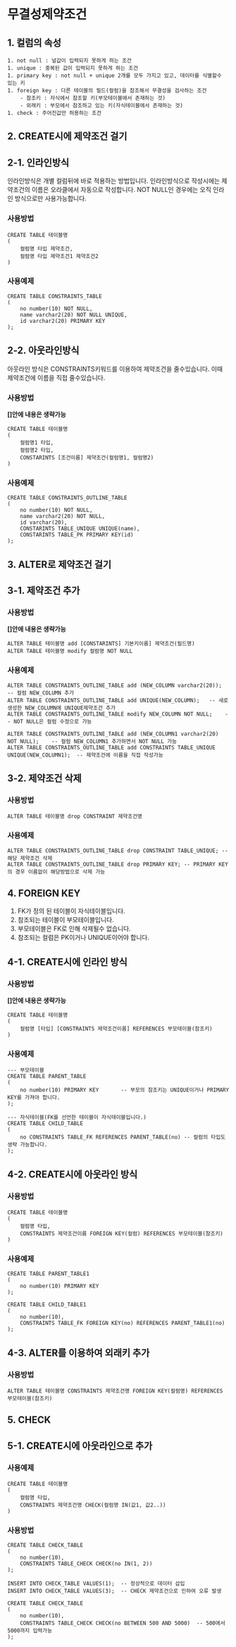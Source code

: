 # 무결성제약조건

## 1. 컬럼의 속성
    1. not null : 널값이 입력되지 못하게 하는 조건
    1. unique : 중복된 값이 입력되지 못하게 하는 조건
    1. primary key : not null + unique 2개를 모두 가지고 있고, 데이터를 식별할수 있는 키
    1. foreign key : 다른 테이블의 필드(컬럼)을 참조해서 무결성을 검사하는 조건
        - 참조키 : 자식에서 참조할 키(부모테이블에서 존재하는 것)
        - 외래키 : 부모에서 참조하고 있는 키(자식테이블에서 존재하는 것)
    1. check : 주어진값만 허용하는 조건

## 2. CREATE시에 제약조건 걸기

## 2-1. 인라인방식

인라인방식은 개별 컬럼뒤에 바로 적용하는 방법입니다. 인라인방식으로 작성시에는 제약조건의 이름은 오라클에서 자동으로 작성합니다. NOT NULL인 경우에는 오직 인라인 방식으로만 사용가능합니다.

### 사용방법

```
CREATE TABLE 테이블명
(
    컬럼명 타입 제약조건,
    컬럼명 타입 제약조건1 제약조건2
)
```

### 사용예제

```
CREATE TABLE CONSTRAINTS_TABLE
(
    no number(10) NOT NULL,
    name varchar2(20) NOT NULL UNIQUE,
    id varchar2(20) PRIMARY KEY    
);
```

## 2-2. 아웃라인방식

아웃라인 방식은 CONSTRAINTS키워드를 이용하여 제약조건을 줄수있습니다. 이때 제약조건에 이름을 직접 줄수있습니다.

### 사용방법

**[]안에 내용은 생략가능**

```
CREATE TABLE 테이블명
(
    컬럼명1 타입,
    컬럼명2 타입,
    CONSTARINTS [조건이름] 제약조건(컬럼명1, 컬럼명2)
)
```

### 사용예제

```
CREATE TABLE CONSTRAINTS_OUTLINE_TABLE
(
    no number(10) NOT NULL,
    name varchar2(20) NOT NULL,
    id varchar(20),
    CONSTARINTS TABLE_UNIQUE UNIQUE(name),
    CONSTARINTS TABLE_PK PRIMARY KEY(id)
);
```

## 3. ALTER로 제약조건 걸기

## 3-1. 제약조건 추가

### 사용방법

**[]안에 내용은 생략가능**

```
ALTER TABLE 테이블명 add [CONSTARINTS] 기본키이름] 제약조건(필드명)
ALTER TABLE 테이블명 modify 컬럼명 NOT NULL
```

### 사용예제

```
ALTER TABLE CONSTRAINTS_OUTLINE_TABLE add (NEW_COLUMN varchar2(20));    -- 컬럼 NEW_COLUMN 추가
ALTER TABLE CONSTRAINTS_OUTLINE_TABLE add UNIQUE(NEW_COLUMN);   -- 새로 생성한 NEW_COLUMN에 UNIQUE제약조건 추가
ALTER TABLE CONSTRAINTS_OUTLINE_TABLE modify NEW_COLUMN NOT NULL;    -- NOT NULL은 컬럼 수정으로 가능

ALTER TABLE CONSTRAINTS_OUTLINE_TABLE add (NEW_COLUMN1 varchar2(20) NOT NULL);    -- 컬럼 NEW_COLUMN1 추가하면서 NOT NULL 가능
ALTER TABLE CONSTRAINTS_OUTLINE_TABLE add CONSTRAINTS TABLE_UNIQUE UNIQUE(NEW_COLUMN1);  -- 제약조건에 이름을 직접 작성가능 
```

## 3-2. 제약조건 삭제

### 사용방법 

```
ALTER TABLE 테이블명 drop CONSTRAINT 제약조건명
```

### 사용예제

```
ALTER TABLE CONSTRAINTS_OUTLINE_TABLE drop CONSTRAINT TABLE_UNIQUE; -- 해당 제약조건 삭제
ALTER TABLE CONSTRAINTS_OUTLINE_TABLE drop PRIMARY KEY; -- PRIMARY KEY의 경우 이름없이 해당방법으로 삭제 가능
```

## 4. FOREIGN KEY

1. FK가 정의 된 테이블이 자식테이블입니다.
1. 참조되는 테이블이 부모테이블입니다.
1. 부모테이블은 FK로 인해 삭제될수 없습니다.
1. 참조되는 컬럼은 PK이거나 UNIQUE이어야 합니다.

## 4-1. CREATE시에 인라인 방식

### 사용방법 

**[]안에 내용은 생략가능**

```
CREATE TABLE 테이블명
(
    컬럼명 [타입] [CONSTRAINTS 제약조건이름] REFERENCES 부모테이블(참조키)
)
```

### 사용예제

```
--- 부모테이블
CREATE TABLE PARENT_TABLE
(
    no number(10) PRIMARY KEY       -- 부모의 참조키는 UNIQUE이거나 PRIMARY KEY를 가져야 합니다.
);

--- 자식테이블(FK를 선언한 테이블이 자식테이블입니다.)
CREATE TABLE CHILD_TABLE
(
    no CONSTRAINTS TABLE_FK REFERENCES PARENT_TABLE(no) -- 컬럼의 타입도 생략 가능합니다.
);
```

## 4-2. CREATE시에 아웃라인 방식

### 사용방법 

```
CREATE TABLE 테이블명
(
    컬럼명 타입,
    CONSTRAINTS 제약조건이름 FOREIGN KEY(컬럼) REFERENCES 부모테이블(참조키) 
)
```

### 사용예제

```
CREATE TABLE PARENT_TABLE1
(
    no number(10) PRIMARY KEY       
);

CREATE TABLE CHILD_TABLE1
(
    no number(10),
    CONSTRAINTS TABLE_FK FOREIGN KEY(no) REFERENCES PARENT_TABLE1(no)
);
```

## 4-3. ALTER를 이용하여 외래키 추가

### 사용방법

```
ALTER TABLE 테이블명 CONSTRAINTS 제약조건명 FOREIGN KEY(컬럼명) REFERENCES 부모테이블(참조키)
```

## 5. CHECK

## 5-1. CREATE시에 아웃라인으로 추가

### 사용예제

```
CREATE TABLE 테이블명
(
    컬럼명 타입,
    CONSTRAINTS 제약조건명 CHECK(컬럼명 IN(값1, 값2..))
)
```

### 사용방법

```
CREATE TABLE CHECK_TABLE
(
    no number(10),
    CONSTRAINTS TABLE_CHECK CHECK(no IN(1, 2))
);

INSERT INTO CHECK_TABLE VALUES(1);  -- 정상적으로 데이터 삽입
INSERT INTO CHECK_TABLE VALUES(3);  -- CHECK 제약조건으로 인하여 오류 발생
```

```
CREATE TABLE CHECK_TABLE
(
    no number(10),
    CONSTRAINTS TABLE_CHECK CHECK(no BETWEEN 500 AND 5000)  -- 500에서 5000까지 입력가능
);
```
